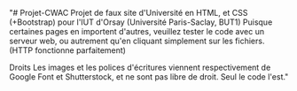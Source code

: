 "# Projet-CWAC
Projet de faux site d'Université en HTML, et CSS (+Bootstrap) pour l'IUT d'Orsay (Université Paris-Saclay, BUT1) Puisque certaines pages en importent d'autres, veuillez tester le code avec un serveur web, ou autrement qu'en cliquant simplement sur les fichiers. (HTTP fonctionne parfaitement)

Droits
Les images et les polices d'écritures viennent respectivement de Google Font et Shutterstock, et ne sont pas libre de droit. Seul le code l'est."
